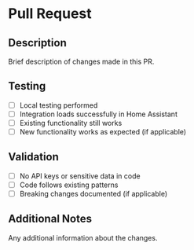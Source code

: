 # Pull Request

## Description
Brief description of changes made in this PR.

## Testing
- [ ] Local testing performed
- [ ] Integration loads successfully in Home Assistant
- [ ] Existing functionality still works
- [ ] New functionality works as expected (if applicable)

## Validation
- [ ] No API keys or sensitive data in code
- [ ] Code follows existing patterns
- [ ] Breaking changes documented (if applicable)

## Additional Notes
Any additional information about the changes.
